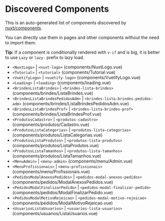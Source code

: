 # Discovered Components

This is an auto-generated list of components discovered by [nuxt/components](https://github.com/nuxt/components).

You can directly use them in pages and other components without the need to import them.

**Tip:** If a component is conditionally rendered with `v-if` and is big, it is better to use `Lazy` or `lazy-` prefix to lazy load.

- `<NuxtLogo>` | `<nuxt-logo>` (components/NuxtLogo.vue)
- `<Tutorial>` | `<tutorial>` (components/Tutorial.vue)
- `<VuetifyLogo>` | `<vuetify-logo>` (components/VuetifyLogo.vue)
- `<Loading>` | `<loading>` (components/loading.vue)
- `<BrindesListaBrindes>` | `<brindes-lista-brindes>` (components/brindes/ListaBrindes.vue)
- `<BrindesListaBrindesPedidosAdm>` | `<brindes-lista-brindes-pedidos-adm>` (components/brindes/ListaBrindesPedidosAdm.vue)
- `<BrindesListaBrindesProf>` | `<brindes-lista-brindes-prof>` (components/brindes/ListaBrindesProf.vue)
- `<ProdutosCadastro>` | `<produtos-cadastro>` (components/produtos/Cadastro.vue)
- `<ProdutosListaCategorias>` | `<produtos-lista-categorias>` (components/produtos/ListaCategorias.vue)
- `<ProdutosListaProdutos>` | `<produtos-lista-produtos>` (components/produtos/ListaProdutos.vue)
- `<ProdutosListaTamanhos>` | `<produtos-lista-tamanhos>` (components/produtos/ListaTamanhos.vue)
- `<MenuAdmin>` | `<menu-admin>` (components/menu/Admin.vue)
- `<MenuProfissionais>` | `<menu-profissionais>` (components/menu/Profissionais.vue)
- `<PedidosModalAnexosPedidos>` | `<pedidos-modal-anexos-pedidos>` (components/pedidos/ModalAnexosPedidos.vue)
- `<PedidosModalFinalizarPedido>` | `<pedidos-modal-finalizar-pedido>` (components/pedidos/ModalFinalizarPedido.vue)
- `<PedidosModalMotivoRejeicao>` | `<pedidos-modal-motivo-rejeicao>` (components/pedidos/ModalMotivoRejeicao.vue)
- `<UsuariosListaUsuarios>` | `<usuarios-lista-usuarios>` (components/usuarios/ListaUsuarios.vue)
